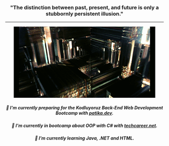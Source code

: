 ### <div align="center"> "The distinction between past, present, and future is only a stubbornly persistent illusion."
---
<div align="center"><p><img src="https://github.com/naakgash/naakgash/blob/main/Assets/166636725-e76dd0bb-6512-460d-87d1-f9ecc05dabd9.gif" width="450px">



  ##### <div align="center"> 📝 I'm currently preparing for the **Kodluyoruz Back-End Web Development Bootcamp** with [patika.dev](https://www.patika.dev).
##### <div align="center"> 🔭 I'm currently in bootcamp about **OOP with C#** with [techcareer.net](https://www.techcareer.net).
##### <div align="center"> 🌱 I’m currently learning ***Java, .NET and HTML***.
  
 

